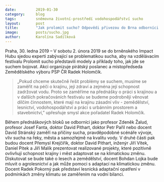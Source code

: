 ```yaml
---
date:         2019-01-30
category:     blog
tags:         sněmovna životní-prostředí vodohospodářství sucho
layout:       post
title:        "Jak prolomit sucho? Odpovědi přivezou do Brna odborníci z celé ČR"
image:        posts/sucho.jpg 
author:       Karolína Sadílková
---
```


Praha, 30. ledna 2019 – V sobotu 2. února 2019 se do brněnského Impact Hubu sjedou experti zabývající se problematikou sucha, aby na vzdělávacím festivalu Prolomit sucho představili modely a příklady toho, jak jde se suchem bojovat. Akci organizuje pirátský poslanec a místopředseda Zemědělského výboru PSP ČR Radek Holomčík.

> „Pokud chceme skutečně řešit problémy se suchem, musíme se zaměřit na péči o krajinu, její zdraví a zejména její schopnost zadržovat vodu. Proto se zaměříme na přednášky o práci s krajinou a v dalších pokračováních festivalu se budeme podrobněji věnovat dílčím činnostem, které mají na krajinu zásadní vliv - zemědělství, lesnictví, vodohospodářství a práci s urbánním prostorem a stavebnictví,” upřesňuje smysl akce pořadatel Radek Holomčík.

Během přednáškových bloků se odborníci jako profesor Zdeněk Žalud, profesor Josef Fanta, doktor David Pithart, doktor Petr Pařil nebo docent David Stránský zaměří na příčiny sucha, pravděpodobné scénáře vývoje, vliv sucha na řeky, města a samozřejmě na kvalitu vody. V druhé části pak budou docent Přemysl Krejčiřík, doktor David Pithart, inženýr Jiří Vítek, Daniel Pitek a Jiří Malík prezentovat realizované projekty, které pozitivně ovlivňují schopnost krajiny i měst adaptovat se na klimatickou změnu. Diskutovat se bude také o lesech a zemědělství, docent Bohdan Lojka bude mluvit o agrolesnictví a jak může pomoci s adaptací na klimatickou změnu. Docent Radek Pokorný pak představí lesnická adaptační opatření v podmínkách změny klimatu se zaměřením na vodní bilanci. 
